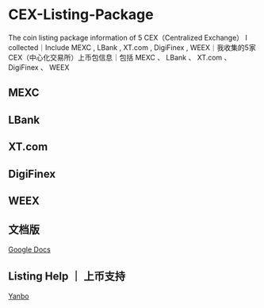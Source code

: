 # CEX-Listing-Package
The coin listing package information of 5 CEX（Centralized Exchange） I collected｜Include MEXC , LBank , XT.com , DigiFinex , WEEX｜我收集的5家CEX（中心化交易所）上币包信息｜包括 MEXC 、 LBank 、 XT.com 、 DigiFinex 、 WEEX

## MEXC

## LBank

## XT.com

## DigiFinex

## WEEX

## 文档版

[Google Docs](https://docs.google.com/document/d/1HymslDgL2WpvUTwIreJGDOKvfH8vOGN7sBzyEvvOcas/edit?usp=sharing)


## Listing Help ｜ 上币支持

[Yanbo](https://t.me/yanbowang)
